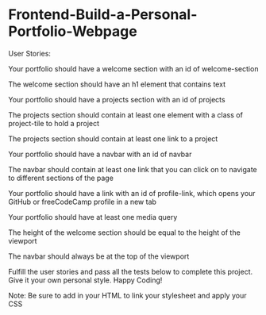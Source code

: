 # Frontend-Build-a-Personal-Portfolio-Webpage

User Stories:

Your portfolio should have a welcome section with an id of welcome-section

The welcome section should have an h1 element that contains text

Your portfolio should have a projects section with an id of projects

The projects section should contain at least one element with a class of project-tile to hold a project

The projects section should contain at least one link to a project

Your portfolio should have a navbar with an id of navbar

The navbar should contain at least one link that you can click on to navigate to different sections of the page

Your portfolio should have a link with an id of profile-link, which opens your GitHub or freeCodeCamp profile in a new tab

Your portfolio should have at least one media query

The height of the welcome section should be equal to the height of the viewport

The navbar should always be at the top of the viewport

Fulfill the user stories and pass all the tests below to complete this project. Give it your own personal style. Happy Coding!


Note: Be sure to add <link rel="stylesheet" href="styles.css"> in your HTML to link your stylesheet and apply your CSS



